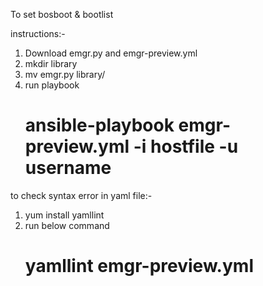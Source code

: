 To set bosboot & bootlist

instructions:-
  1. Download emgr.py and emgr-preview.yml
  2. mkdir library
  3. mv emgr.py library/
  4. run playbook
      # ansible-playbook emgr-preview.yml -i hostfile -u username

to check syntax error in yaml file:-
  1. yum install yamllint
  2. run below command
      # yamllint emgr-preview.yml
